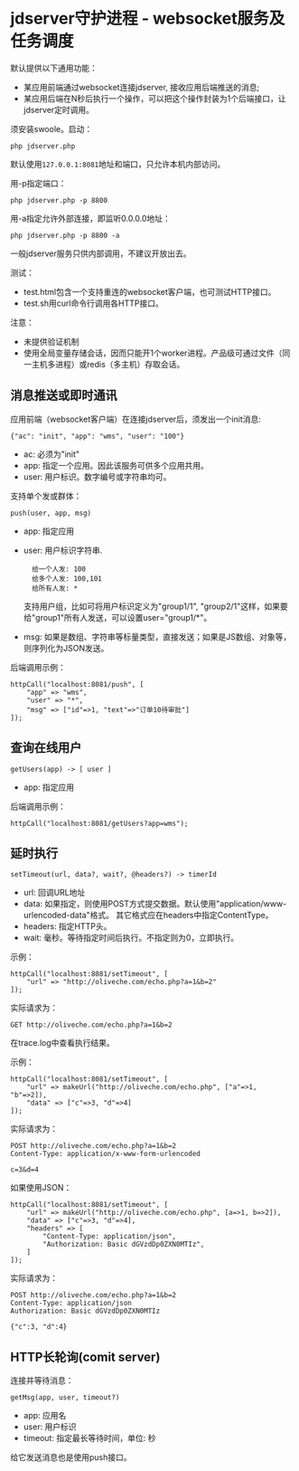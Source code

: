 # jdserver守护进程 - websocket服务及任务调度

默认提供以下通用功能：

- 某应用前端通过websocket连接jdserver, 接收应用后端推送的消息;
- 某应用后端在N秒后执行一个操作，可以把这个操作封装为1个后端接口，让jdserver定时调用。

须安装swoole。启动：

	php jdserver.php

默认使用`127.0.0.1:8081`地址和端口，只允许本机内部访问。

用-p指定端口：

	php jdserver.php -p 8800

用-a指定允许外部连接，即监听0.0.0.0地址：

	php jdserver.php -p 8800 -a

一般jdserver服务只供内部调用，不建议开放出去。

测试：

- test.html包含一个支持重连的websocket客户端，也可测试HTTP接口。
- test.sh用curl命令行调用各HTTP接口。

注意：

- 未提供验证机制
- 使用全局变量存储会话，因而只能开1个worker进程。产品级可通过文件（同一主机多进程）或redis（多主机）存取会话。

## 消息推送或即时通讯

应用前端（websocket客户端）在连接jdserver后，须发出一个init消息:

	{"ac": "init", "app": "wms", "user": "100"}

- ac: 必须为"init"
- app: 指定一个应用。因此该服务可供多个应用共用。
- user: 用户标识。数字编号或字符串均可。

支持单个发或群体：

	push(user, app, msg)

- app: 指定应用
- user: 用户标识字符串. 

		给一个人发: 100
		给多个人发: 100,101
		给所有人发: *
	
	支持用户组，比如可将用户标识定义为"group1/1", "group2/1"这样，如果要给"group1"所有人发送，可以设置user="group1/*"。

- msg: 如果是数组、字符串等标量类型，直接发送；如果是JS数组、对象等，则序列化为JSON发送。

后端调用示例：

	httpCall("localhost:8081/push", [
		"app" => "wms",
		"user" => "*",
		"msg" => ["id"=>1, "text"=>"订单10待审批"]
	]);

## 查询在线用户

	getUsers(app) -> [ user ]

- app: 指定应用

后端调用示例：

	httpCall("localhost:8081/getUsers?app=wms");

## 延时执行

	setTimeout(url, data?, wait?, @headers?) -> timerId

- url: 回调URL地址
- data: 如果指定，则使用POST方式提交数据。默认使用"application/www-urlencoded-data"格式。
其它格式应在headers中指定ContentType。
- headers: 指定HTTP头。
- wait: 毫秒。等待指定时间后执行。不指定则为0，立即执行。

示例：

	httpCall("localhost:8081/setTimeout", [
		"url" => "http://oliveche.com/echo.php?a=1&b=2"
	]);

实际请求为：

	GET http://oliveche.com/echo.php?a=1&b=2

在trace.log中查看执行结果。

示例：

	httpCall("localhost:8081/setTimeout", [
		"url" => makeUrl("http://oliveche.com/echo.php", ["a"=>1, "b"=>2]),
		"data" => ["c"=>3, "d"=>4]
	]);

实际请求为：

	POST http://oliveche.com/echo.php?a=1&b=2
	Content-Type: application/x-www-form-urlencoded

	c=3&d=4

如果使用JSON：

	httpCall("localhost:8081/setTimeout", [
		"url" => makeUrl("http://oliveche.com/echo.php", [a=>1, b=>2]),
		"data" => ["c"=>3, "d"=>4],
		"headers" => [
			"Content-Type: application/json",
			"Authorization: Basic dGVzdDp0ZXN0MTIz",
		]
	]);

实际请求为：

	POST http://oliveche.com/echo.php?a=1&b=2
	Content-Type: application/json
	Authorization: Basic dGVzdDp0ZXN0MTIz

	{"c":3, "d":4}

## HTTP长轮询(comit server)

连接并等待消息：

	getMsg(app, user, timeout?)

- app: 应用名
- user: 用户标识
- timeout: 指定最长等待时间，单位: 秒

给它发送消息也是使用push接口。

